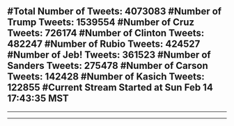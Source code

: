 #Total Number of Tweets: 4073083 
#Number of Trump Tweets: 1539554
#Number of Cruz Tweets: 726174
#Number of Clinton Tweets: 482247
#Number of Rubio Tweets: 424527
#Number of Jeb! Tweets: 361523
#Number of Sanders Tweets: 275478
#Number of Carson Tweets: 142428
#Number of Kasich Tweets: 122855
#Current Stream Started at Sun Feb 14 17:43:35 MST
---
---
---

